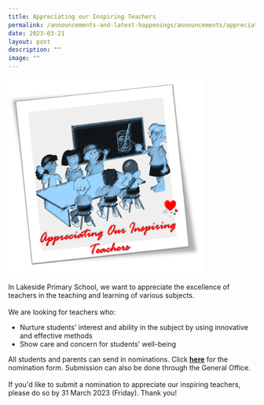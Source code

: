 ```yaml
---
title: Appreciating our Inspiring Teachers
permalink: /announcements-and-latest-happenings/announcements/appreciating-our-inspiring-teachers/
date: 2023-03-21
layout: post
description: ""
image: ""
---
```

<img src="/images/Announcements/teacher1.png" style="width: 400px; height: 400px; ">

In Lakeside Primary School, we want to appreciate the excellence of teachers in the teaching and learning of various subjects.
<br><br>
We are looking for teachers who:
<ul>
<li>Nurture students’ interest and ability in the subject by using innovative and effective methods</li>
<li>Show care and concern for students’ well-being</li>
</ul>
All students and parents can send in nominations. Click <a href="https://forms.gle/Ne6Gfu9rgdMGd7yz8"><b>here</b></a> for the nomination form. Submission can also be done through the General Office.
<br><br>
If you'd like to submit a nomination to appreciate our inspiring teachers, please do so by 31 March 2023 (Friday). Thank you!